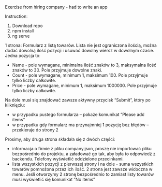 Exercise  from hiring company - had to write an app 

Instruction:

1. Download repo
2. npm install
3. ng serve


1 strona:
Formularz z listą towarów. Lista nie jest ograniczona ilością, można dodać dowolną ilość pozycji i usuwać
dowolny wiersz w dowolnym czasie. Jedna pozycja to:
- Name - pole wymagane, minimalna ilość znaków to 3, maksymalna ilość znaków to 30. Pole
przyjmuje dowolne znaki.
- Count - pole wymagane, minimum 1, maksimum 100. Pole przyjmuje tylko liczby całkowite.
- Price - pole wymagane, minimum 1, maksimum 1000000. Pole przyjmuje tylko liczby całkowite.

Na dole musi się znajdować zawsze aktywny przycisk “Submit”, który po kliknięciu:
- w przypadku pustego formularza – pokaże komunikat ”Please add items”
- w przypadku gdy formularz ma przynajmniej 1 pozycję bez błędów – przekieruje do strony 2

Prosimy, aby druga strona składała się z dwóch części:
- informacja o firmie z pliku company.json, proszę nie importować pliku bezpośrednio do projektu,
a załadować go tak, aby była to odpowiedź z backendu. Telefony wyświetlić oddzielone przecinkami.
- lista wszystkich pozycji z pierwszej strony i na dole - suma wszystkich towarów pomnożona przez ich
ilość.
2 strona jest zawsze widoczna w menu. Jeśli otworzymy 2 stronę bezpośrednio to zamiast listy towarów musi
wyświetlić się komunikat ”No items”

